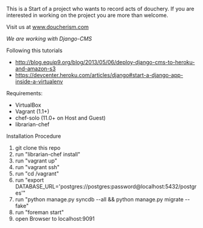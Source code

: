 This is a Start of a project who wants to record acts of douchery.
If you are interested in working on the project you are more than welcome.

Visit us at www.doucherism.com

*We are working with Django-CMS*

Following this tutorials

- http://blog.equip9.org/blog/2013/05/06/deploy-django-cms-to-heroku-and-amazon-s3
- https://devcenter.heroku.com/articles/django#start-a-django-app-inside-a-virtualenv

Requirements:
- VirtualBox
- Vagrant (1.1+)
- chef-solo (11.0+ on Host and Guest)
- librarian-chef

Installation Procedure
1) git clone this repo
2) run "librarian-chef install"
3) run "vagrant up"
4) run "vagrant ssh"
5) run "cd /vagrant"
6) run "export DATABASE_URL='postgres://postgres:password@localhost:5432/postgres'"
7) run "python manage.py syncdb --all && python manage.py migrate --fake"
8) run "foreman start"
9) open Browser to localhost:9091
